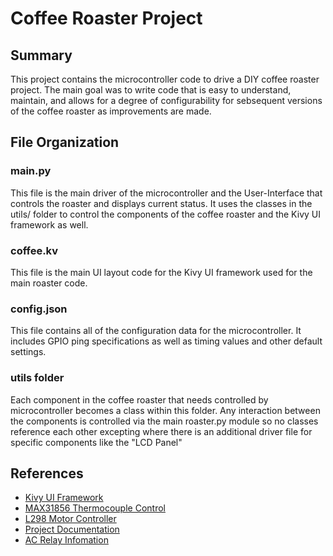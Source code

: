 # Coffee Roaster Project

## Summary
This project contains the microcontroller code to drive a DIY coffee roaster project.  The main goal was to write code that is easy to understand, maintain, and allows for a degree of configurability for sebsequent versions of the coffee roaster as improvements are made.

## File Organization

### main.py
This file is the main driver of the microcontroller and the User-Interface that controls the roaster and displays current status.  It uses the classes in the utils/ folder to control the components of the coffee roaster and the Kivy UI framework as well.

### coffee.kv
This file is the main UI layout code for the Kivy UI framework used for the main roaster code.  

### config.json
This file contains all of the configuration data for the microcontroller.  It includes GPIO ping specifications as well as timing values and other default settings.

### utils folder
Each component in the coffee roaster that needs controlled by microcontroller becomes a class within this folder.  Any interaction between the components is controlled via the main roaster.py module so no classes reference each other excepting where there is an additional driver file for specific components like the "LCD Panel"

## References

* [Kivy UI Framework](https://kivy.org/doc/stable/)
* [MAX31856 Thermocouple Control](https://learn.adafruit.com/adafruit-max31856-thermocouple-amplifier/python-circuitpython)
* [L298 Motor Controller](https://www.bluetin.io/python/gpio-pwm-raspberry-pi-h-bridge-dc-motor-control/)
* [Project Documentation](https://docs.google.com/document/d/1oHwVflQFp4IHgEQ_DVCQFsYltsm2OGass9z3PHarOX0/edit?usp=sharing)
* [AC Relay Infomation](https://robotdyn.com/relay-module-2-relays-5v.html)